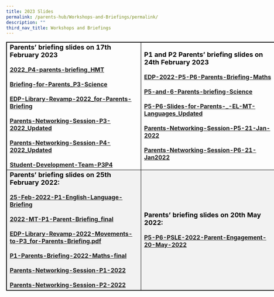 ```yaml
---
title: 2023 Slides
permalink: /parents-hub/Workshops-and-Briefings/permalink/
description: ""
third_nav_title: Workshops and Briefings
---
```

<table style="border: 1px solid black; width: 840px;">
  <tbody>
    <tr>
      <td style="border: 1px solid black; width: 350px;">
        <b>
          <strong style="color: black; font-size: 18;">Parents’ briefing slides on 17th February 2023</strong>
          <br>
          <br>
          <a href="https://drive.google.com/file/d/1O8kgUUEYAHGMdq9av9VI_tM1htwy-so5/view?usp=sharing">2022_P4-parents-briefing_HMT <br>
            <br>
          </a>
          <a href="https://drive.google.com/file/d/1cILvPj_mKn2x5k_JQe4ioPJrwC1g4ero/view?usp=sharing">Briefing-for-Parents_P3-Science</a>
          <br>
          <br>
          <a href="https://drive.google.com/file/d/1boVfFmDMiPpvu13fCE93Tmm8pWSMCPDp/view?usp=sharing">EDP-Library-Revamp-2022_for-Parents-Briefing</a>
          <br>
          <br>
          <a href="https://drive.google.com/file/d/1vU5A5yxk93nsfn2Y4gZ_Xt9FIDz60Gjl/view?usp=sharing">Parents-Networking-Session-P3-2022_Updated</a>
          <br>
          <br>
          <a href="https://drive.google.com/file/d/1DxYYt6SuXsKw6ErQOv4AdQJwPaiHxwaX/view?usp=sharing">Parents-Networking-Session-P4-2022_Updated</a>
          <br>
          <br>
          <a href="https://drive.google.com/file/d/1yujvZrSKv0iijtscaX-Gb4iBAjRjXUCB/view?usp=sharing">Student-Development-Team-P3P4</a>
        </b>
      </td>
      <td style="border: 1px solid black; width: 350px;">
        <b>
          <strong style="color: black; font-size: 18;">P1 and P2 Parents’ briefing slides on 24th February 2023</strong>
          <br>
          <br>
          <a href="https://drive.google.com/file/d/1u3kbfpM4NxEHmGyJigm_rYLiPSmpI9GM/view?usp=sharing">EDP-2022-P5-P6-Parents-Briefing-Maths <br>
            <br>
          </a>
          <a href="https://drive.google.com/file/d/1KkqgXroS-TyQRpFoG7mzWQFiBUzI0NZ8/view?usp=sharing">P5-and-6-Parents-briefing-Science</a>
          <br>
          <br>
          <a href="https://drive.google.com/file/d/1p3wgXfVjXNmtCiJJH5LmxR_2RNCO6ZRY/view?usp=share_link">P5-P6-Slides-for-Parents-_-EL-MT-Languages_Updated</a>
          <br>
          <br>
          <a href="https://drive.google.com/file/d/11kDOaYa5i3_A0iJ-on3GCY9L14ZN2dIu/view?usp=share_link">Parents-Networking-Session-P5-21-Jan-2022</a>
          <br>
          <br>
          <a href="https://drive.google.com/file/d/18tlgcfxmKTa6GpDm7Jia1pzGtSnyf9YL/view?usp=share_link">Parents-Networking-Session-P6-21-Jan2022</a>
          <br>
        </b>
      </td>
    </tr>
    <tr style="background-color: #f2f2f2;">
      <td style="border: 1px solid black; width: 350px;">
        <b>
          <strong style="color: black; font-size: 18;">Parents’ briefing slides on 25th February 2022:</strong>
          <br>
          <br>
          <a href="https://drive.google.com/file/d/1YfK17wRU-utxW_uFnouEWKQ92MsQsKsy/view?usp=share_link">25-Feb-2022-P1-English-Language-Briefing <br>
            <br>
          </a>
          <a href="https://drive.google.com/file/d/1GLS_Y-oBmt_Lw11IW94Bt9pIDyEVVfPG/view?usp=share_link">2022-MT-P1-Parent-Briefing_final <br>
            <br>
          </a>
          <a href="https://drive.google.com/file/d/1uY0oikxatxevLEx6_pNa2V1ToaUI03eJ/view?usp=share_link">EDP-Library-Revamp-2022-Movements-to-P3_for-Parents-Briefing.pdf <br>
            <br>
          </a>
          <a href="https://drive.google.com/file/d/1kowUi9OtNjZ2asyZn0ThJz58tavf9ZU6/view?usp=share_link">P1-Parents-Briefing-2022-Maths-final</a>
          <br>
          <br>
          <a href="https://drive.google.com/file/d/1oc6fW_OD7DhuaGy3LF5CWnrqTghcQi0O/view?usp=share_link">Parents-Networking-Session-P1-2022</a>
          <br>
          <br>
          <a href="https://drive.google.com/file/d/19TFqrrEaA4WlzzCCDKcWNBBgYD9hocNB/view?usp=share_link">Parents-Networking-Session-P2-2022</a>
          <br>
        </b>
      </td>
      <td style="border: 1px solid black; width: 350px;">
        <b>
          <strong style="color: black; font-size: 18;">Parents’ briefing slides on 20th May 2022:</strong>
          <br>
          <br>
          <a href="https://drive.google.com/file/d/1FP1jBqAhmRxhd_J00WbZSTIzeEP1ytxA/view?usp=share_link">P5-P6-PSLE-2022-Parent-Engagement-20-May-2022 <br>